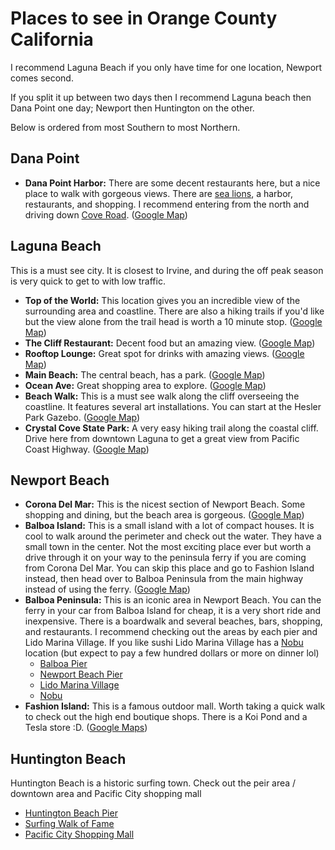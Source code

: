 # Places to see in Orange County California

I recommend Laguna Beach if you only have time for one location, Newport comes second.

If you split it up between two days then I recommend Laguna beach then Dana Point one day; Newport then Huntington on the other.

Below is ordered from most Southern to most Northern.

## Dana Point

- **Dana Point Harbor:** There are some decent restaurants here, but a nice place to walk with gorgeous views. There are [sea lions](http://www.seecalifornia.com/beaches/dana-point-seals-sealions.html), a harbor, restaurants, and shopping. I recommend entering from the north and driving down [Cove Road](https://maps.app.goo.gl/2QSe9CMMbbY6tEx5A). ([Google Map](https://maps.app.goo.gl/C3HEEomwKkTuiT5G7))

## Laguna Beach

This is a must see city. It is closest to Irvine, and during the off peak season is very quick to get to with low traffic.

- **Top of the World:** This location gives you an incredible view of the surrounding area and coastline. There are also a hiking trails if you'd like but the view alone from the trail head is worth a 10 minute stop. ([Google Map](https://maps.app.goo.gl/KfGSyEjYJq8TU2AU9))
- **The Cliff Restaurant:** Decent food but an amazing view. ([Google Map](https://maps.app.goo.gl/hSdDPvy6Ge3AcKKt9))
- **Rooftop Lounge:** Great spot for drinks with amazing views. ([Google Map](https://maps.app.goo.gl/ufaV6zRLtrTtKAFx9))
- **Main Beach:** The central beach, has a park. ([Google Map](https://maps.app.goo.gl/PPbr3d3fr889atxYA))
- **Ocean Ave:** Great shopping area to explore. ([Google Map](https://maps.app.goo.gl/7bFDqL25tDJo5AGe8))
- **Beach Walk:** This is a must see walk along the cliff overseeing the coastline. It features several art installations. You can start at the Hesler Park Gazebo. ([Google Map](https://maps.app.goo.gl/Dip1BQUj7YsovjXH9))
- **Crystal Cove State Park:** A very easy hiking trail along the coastal cliff. Drive here from downtown Laguna to get a great view from Pacific Coast Highway. ([Google Map](https://maps.app.goo.gl/Dip1BQUj7YsovjXH9))

## Newport Beach

- **Corona Del Mar:** This is the nicest section of Newport Beach. Some shopping and dining, but the beach area is gorgeous. ([Google Map](https://maps.app.goo.gl/D6gyi7MHHjcatggL6))
- **Balboa Island:** This is a small island with a lot of compact houses. It is cool to walk around the perimeter and check out the water. They have a small town in the center. Not the most exciting place ever but worth a drive through it on your way to the peninsula ferry if you are coming from Corona Del Mar. You can skip this place and go to Fashion Island instead, then head over to Balboa Peninsula from the main highway instead of using the ferry. ([Google Map](https://maps.app.goo.gl/B8EcZcq9Wjcvb6Dv8))
- **Balboa Peninsula:** This is an iconic area in Newport Beach. You can the ferry in your car from Balboa Island for cheap, it is a very short ride and inexpensive. There is a boardwalk and several beaches, bars, shopping, and restaurants.
I recommend checking out the areas by each pier and Lido Marina Village. If you like sushi Lido Marina Village has a [Nobu](https://noburestaurants.com/newportbeach/home) location (but expect to pay a few hundred dollars or more on dinner lol)
  - [Balboa Pier](https://maps.app.goo.gl/HScwwxBMkmbFQFbG6)
  - [Newport Beach Pier](https://maps.app.goo.gl/493c4CJy61dchb7E9)
  - [Lido Marina Village](https://maps.app.goo.gl/tyJSEsKznn793v7u8)
  - [Nobu](https://maps.app.goo.gl/sxVMjbv8ZR3WyrDF7)
- **Fashion Island:** This is a famous outdoor mall. Worth taking a quick walk to check out the high end boutique shops. There is a Koi Pond and a Tesla store :D. ([Google Maps](https://maps.app.goo.gl/AMEQcjGxirciberLA))

## Huntington Beach

Huntington Beach is a historic surfing town. Check out the peir area / downtown area and Pacific City shopping mall

- [Huntington Beach Pier](https://maps.app.goo.gl/jpkL4Ye3HYrKhU3z9)  
- [Surfing Walk of Fame](https://maps.app.goo.gl/UapMzp2XaQizgQrF9)  
- [Pacific City Shopping Mall](https://maps.app.goo.gl/45BBbErBMzQV2aNg7)
